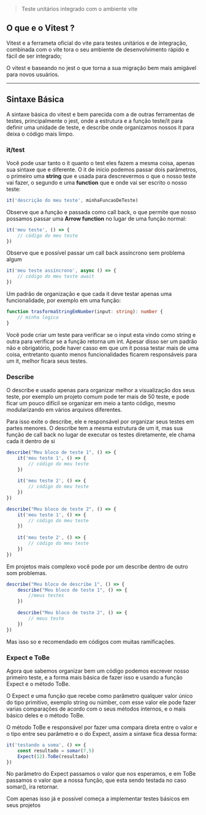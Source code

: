 > Teste unitários integrado com o ambiente vite
## O que e o Vitest ?
Vitest e a ferrameta oficial do vite para testes unitários e de integração, combinada com o vite tora o seu ambiente de desenvolvimento rápido e fácil de ser integrado;

O vitest e baseando no jest o que torna a sua migração bem mais amigável para novos usuários.

---

## Sintaxe Básica

A sintaxe básica do vitest e bem parecida com a de outras ferramentas de testes, principalmente o jest, onde a estrutura e a função teste/it para definir uma unidade de teste, e describe onde organizamos nossos it para deixa o código mais limpo.

### it/test
Você pode usar tanto o it quanto o test eles fazem a mesma coisa, apenas sua sintaxe que e diferente. O it de inicio podemos passar dois parâmetros, o primeiro uma **string** que e usada para descrevermos o que o nosso teste vai fazer, o segundo e uma **function** que e onde vai ser escrito o nosso teste:
 
 ```javascript
it('descrição do meu teste', minhaFuncaoDeTeste) 
 ```

Observe que a função e passada como call back, o que permite que nosso possamos passar uma **Arrow function** no lugar de uma função normal:

```javascript
it('meu teste', () => {
	// código do meu teste
})
```

Observe que e possível passar um call back assíncrono sem problema algum
```javascript
it('meu teste assíncrono', async () => {
	// código do meu teste await
})
```


Um padrão de organização e que cada it deve testar apenas uma funcionalidade, por exemplo em uma função:

```typescript
function trasformaStringEmNumber(input: string): number {
	// minha logica
}
```

Você pode criar um teste para verificar se o input esta vindo como string e outra para verificar se a função retorna um int.
Apesar disso ser um padrão não e obrigatório, pode haver casso em que um it possa testar mais de uma coisa, entretanto quanto menos funcionalidades ficarem responsáveis para um it, melhor ficara seus testes.

### Describe
O describe e usado apenas para organizar melhor a visualização dos seus teste, por exemplo um projeto comum pode ter mais de 50 teste, e pode ficar um pouco difícil se organizar em meio a tanto código, mesmo modularizando em vários arquivos diferentes.

Para isso exite o describe, ele e responsável por organizar seus testes em partes menores.
O describe tem a mesma estrutura de um it, mas sua função de call back no lugar de executar os testes diretamente, ele chama cada it dentro de si

```javascript
describe("Meu bloco de teste 1", () => {
	it('meu teste 1', () => {
		// código do meu teste
	})
	
	it('meu teste 2', () => {
		// código do meu teste
	})
})

describe("Meu bloco de teste 2", () => {
	it('meu teste 1', () => {
		// código do meu teste
	})
	
	it('meu teste 2', () => {
		// código do meu teste
	})
})
```

Em projetos mais complexo você pode por um describe dentro de outro som problemas.

```javascript
describe("Meu bloco de describe 1", () => {
	describe("Meu bloco de teste 1", () => {
		//meus testes
	})
	
	describe("Meu bloco de teste 2", () => {
		// meus teste
	})
})
```

Mas isso so e recomendado em códigos com muitas ramificações.

### Expect e ToBe
Agora que sabemos organizar bem um código podemos escrever nosso primeiro teste, e a forma mais básica de fazer isso e usando a função Expect e o método ToBe.

O Expect e uma função que recebe como parâmetro qualquer valor único do tipo primitivo, exemplo string ou númber, com esse valor ele pode fazer varias comparações de acordo com o seus métodos internos, e o mais básico deles e o método ToBe.

O método ToBe e responsável por fazer uma compara direta entre o valor e o tipo entre seu parâmetro e o do Expect, assim a sintaxe fica dessa forma:

```javascript
it('testando a soma', () => {
	const resultado = somar(7,5)
	Expect(12).ToBe(resultado)
})
```

No parâmetro do Expect passamos o valor que nos esperamos, e em ToBe passamos o valor que a nossa função, que esta sendo testada no caso somar(), ira retornar.

Com apenas isso já e possível começa a implementar testes básicos em seus projetos
